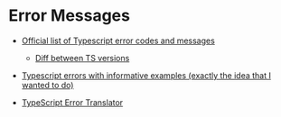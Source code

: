 # Error Messages
- [Official list of Typescript error codes and messages](https://github.com/microsoft/TypeScript/blob/541e553163bb79fba64fdfd7c8a2c96f201c3b0a/src/compiler/diagnosticMessages.json)
  - [Diff between TS versions](https://fossies.org/diffs/TypeScript/4.1.5_vs_4.2.2/src/compiler/diagnosticMessages.json-diff.html)

- [Typescript errors with informative examples (exactly the idea that I wanted to do)](https://typescript.tv/error-ts/)

- [TypeScript Error Translator](https://ts-error-translator.vercel.app/)
